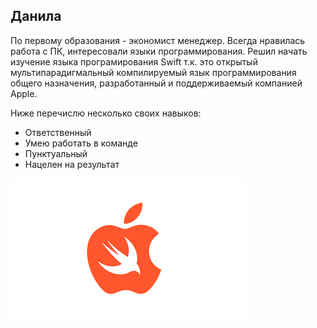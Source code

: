 ## Данила

По первому образования - экономист менеджер. Всегда нравилась работа с ПК, интересовали языки программирования. Решил начать изучение языка програмирования Swift т.к. это открытый мультипарадигмальный компилируемый язык программирования общего назначения, разработанный и поддерживаемый компанией Apple.

Ниже перечислю несколько своих навыков:
* Ответственный
* Умею работать в команде
* Пунктуальный
* Нацелен на результат

![test](img/409838279346.png)
